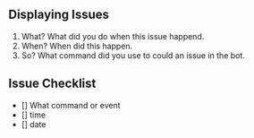 ## Displaying Issues

1. What? What did you do when this issue happend.
2. When? When did this happen.
3. So? What command did you use to could an issue in the bot.

## Issue Checklist

- [] What command or event
- [] time
- [] date
